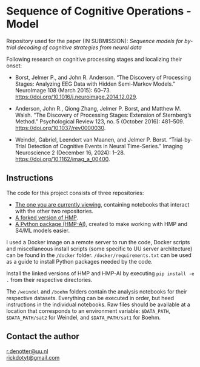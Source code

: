 Sequence of Cognitive Operations - Model
==========

Repository used for the paper (IN SUBMISSION): *Sequence models for by-trial decoding of cognitive strategies from neural data*

Following research on cognitive processing stages and localizing their onset:
- Borst, Jelmer P., and John R. Anderson. “The Discovery of Processing Stages: Analyzing EEG Data with Hidden Semi-Markov Models.” NeuroImage 108 (March 2015): 60–73. https://doi.org/10.1016/j.neuroimage.2014.12.029.

- Anderson, John R., Qiong Zhang, Jelmer P. Borst, and Matthew M. Walsh. “The Discovery of Processing Stages: Extension of Sternberg’s Method.” Psychological Review 123, no. 5 (October 2016): 481–509. https://doi.org/10.1037/rev0000030.

- Weindel, Gabriel, Leendert van Maanen, and Jelmer P. Borst. “Trial-by-Trial Detection of Cognitive Events in Neural Time-Series.” Imaging Neuroscience 2 (December 16, 2024): 1–28. https://doi.org/10.1162/imag_a_00400.

## Instructions
The code for this project consists of three repositories:
- [The one you are currently viewing](https://github.com/rickdott/SoCOM/), containing notebooks that interact with the other two repositories.
- [A forked version of HMP](https://github.com/rickdott/hmp/tree/v1.0.0).
- [A Python package (HMP-AI)](https://github.com/rickdott/hmp-ai/tree/v1.0.0), created to make working with HMP and S4/ML models easier.

I used a Docker image on a remote server to run the code, Docker scripts and miscellaneous install scripts (some specific to UU server architecture) can be found in the `/docker` folder. `/docker/requirements.txt` can be used as a guide to install Python packages needed by the code.

Install the linked versions of HMP and HMP-AI by executing `pip install -e .` from their respective directories.

The `/weindel` and `/boehm` folders contain the analysis notebooks for their respective datasets. Everything can be executed in order, but heed instructions in the individual notebooks. Raw files should be available at a location that corresponds to an environment variable: `$DATA_PATH`, `$DATA_PATH/sat2` for Weindel, and `$DATA_PATH/sat1` for Boehm.

## Contact the author
r.denotter@uu.nl\
rickdotyt@gmail.com